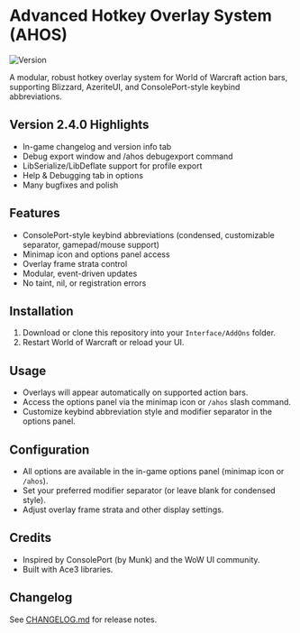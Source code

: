 # Advanced Hotkey Overlay System (AHOS)

![Version](https://img.shields.io/badge/version-2.4.0-cyan)

A modular, robust hotkey overlay system for World of Warcraft action bars, supporting Blizzard, AzeriteUI, and ConsolePort-style keybind abbreviations.

## Version 2.4.0 Highlights

- In-game changelog and version info tab
- Debug export window and /ahos debugexport command
- LibSerialize/LibDeflate support for profile export
- Help & Debugging tab in options
- Many bugfixes and polish

## Features

- ConsolePort-style keybind abbreviations (condensed, customizable separator, gamepad/mouse support)
- Minimap icon and options panel access
- Overlay frame strata control
- Modular, event-driven updates
- No taint, nil, or registration errors

## Installation

1. Download or clone this repository into your `Interface/AddOns` folder.
2. Restart World of Warcraft or reload your UI.

## Usage

- Overlays will appear automatically on supported action bars.
- Access the options panel via the minimap icon or `/ahos` slash command.
- Customize keybind abbreviation style and modifier separator in the options panel.

## Configuration

- All options are available in the in-game options panel (minimap icon or `/ahos`).
- Set your preferred modifier separator (or leave blank for condensed style).
- Adjust overlay frame strata and other display settings.

## Credits

- Inspired by ConsolePort (by Munk) and the WoW UI community.
- Built with Ace3 libraries.

## Changelog

See [CHANGELOG.md](CHANGELOG.md) for release notes.
